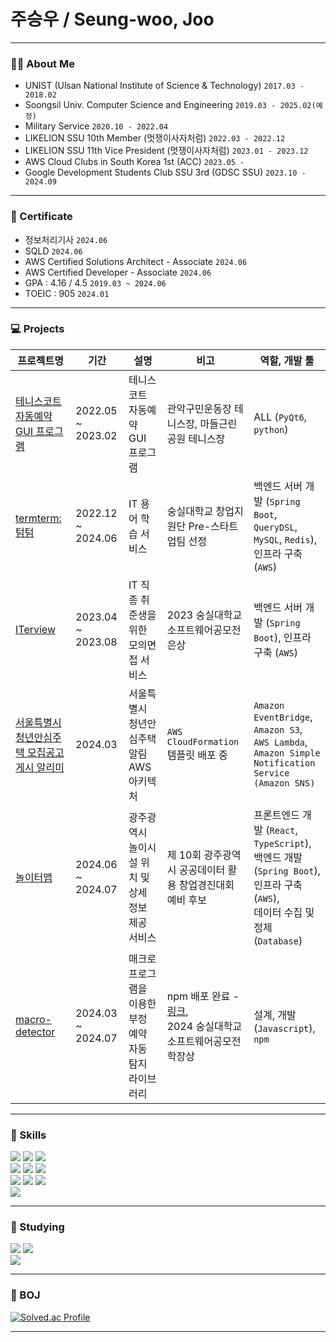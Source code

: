 
# 주승우  / Seung-woo, Joo

---

### 🧑‍💼 About Me
- UNIST (Ulsan National Institute of Science & Technology) `2017.03 - 2018.02`
- Soongsil Univ. Computer Science and Engineering `2019.03 - 2025.02(예정)`
- Military Service `2020.10 - 2022.04`
- LIKELION SSU 10th Member (멋쟁이사자처럼) `2022.03 - 2022.12`
- LIKELION SSU 11th Vice President (멋쟁이사자처럼) `2023.01 - 2023.12`
- AWS Cloud Clubs in South Korea 1st (ACC) `2023.05 - `
- Google Development Students Club SSU 3rd (GDSC SSU) `2023.10 - 2024.09`

---

### 🪪 Certificate
- 정보처리기사 `2024.06`
- SQLD `2024.06`
- AWS Certified Solutions Architect - Associate `2024.06`
- AWS Certified Developer - Associate `2024.06`
- GPA : 4.16 / 4.5 `2019.03 ~ 2024.06`
- TOEIC : 905 `2024.01`


---

### 💻 Projects
| 프로젝트명                                                                              | 기간       |         설명       | 비고                                                             | 역할, 개발 툴                                                                                                 |
|------------------------------------------------------------------------------------|--------|---------------------------------|----------------------------------------------------------------|----------------------------------------------------------------------------------------------------------|
| [테니스코트 자동예약 GUI 프로그램](https://github.com/thisIsJooS/tennis-court-auto-reservation) | 2022.05 ~ 2023.02 | 테니스코트 자동예약 GUI 프로그램             | 관악구민운동장 테니스장, 마들근린공원 테니스장                                      | ALL (`PyQt6`, `python`)                                                                                      |
| [termterm:텀텀](https://termterm-official.notion.site/termterm-c18426829f164f729940ceae408d450a)                        | 2022.12 ~ 2024.06  | IT 용어 학습 서비스                    | 숭실대학교 창업지원단 Pre-스타트업팀 선정                                       | 백엔드 서버 개발 (`Spring Boot`, `QueryDSL`, `MySQL`, `Redis`),<br/> 인프라 구축(`AWS`)                                             |
| [ITerview](https://github.com/BLACKPINK-SLJY)                                      | 2023.04 ~ 2023.08  | IT 직종 취준생을 위한 모의면접 서비스          | 2023 숭실대학교 소프트웨어공모전 은상                                  | 백엔드 서버 개발 (`Spring Boot`), 인프라 구축 (`AWS`)                                                                    |
| [서울특별시 청년안심주택 모집공고 게시 알리미](https://github.com/thisIsJooS/youth-house-recruitment-notifier)                                                       | 2024.03           | 서울특별시 청년안심주택 알림 AWS 아키텍처| `AWS CloudFormation` 템플릿 배포 중                                              | `Amazon EventBridge`,<br/>`Amazon S3`, <br/>`AWS Lambda`, <br/>`Amazon Simple Notification Service (Amazon SNS)` |
| [놀이터맵](https://github.com/Noriter-Map)                                                  | 2024.06 ~ 2024.07         | 광주광역시 놀이시설 위치 및 상세 정보 제공 서비스    | 제 10회 광주광역시 공공데이터 활용 창업경진대회 예비 후보                              | 프론트엔드 개발 (`React`, `TypeScript`),<br/> 백엔드 개발 (`Spring Boot`),<br/> 인프라 구축 (`AWS`),<br/> 데이터 수집 및 정제 (`Database`)                            |
| [macro-detector](https://github.com/thisIsJooS/macro-detector)                     | 2024.03 ~ 2024.07 | 매크로 프로그램을 이용한 부정 예약 자동 탐지 라이브러리 | npm 배포 완료 - [링크](https://www.npmjs.com/package/macro-detector), <br/> 2024 숭실대학교 소프트웨어공모전 학장상 | 설계, 개발 (`Javascript`),<br/> `npm`                                                                                 |

---

### 💼 Skills
<div>
<img src="https://img.shields.io/badge/Java-007396?style=flat-square&logo=java&logoColor=white" />
<img src="https://img.shields.io/badge/SpringBoot-6DB33F?style=flat-square&logo=SpringBoot&logoColor=white" />
<img src="https://img.shields.io/badge/Querydsl-6DB33F?style=flat-square&logo=SpringBoot&logoColor=white" />
<br>
<img src="https://img.shields.io/badge/python-3776AB?style=flat-square&logo=python&logoColor=white" />
<img src="https://img.shields.io/badge/PyQt6-41CD52?style=flat-square&logo=Qt&logoColor=white" />
<img src="https://img.shields.io/badge/selenium-43B02A?style=flat-square&logo=selenium&logoColor=white" />
<br>
<img src="https://img.shields.io/badge/Swagger-85EA2D?style=flat-square&logo=Swagger&logoColor=white" /> 
<img src="https://img.shields.io/badge/GithubActions-2088FF?style=flat-square&logo=GithubActions&logoColor=white" />
<img src="https://img.shields.io/badge/Docker-2496ED?style=flat-square&logo=Docker&logoColor=white" />
<br>
<img src="https://img.shields.io/badge/amazonwebservices-232F3E?style=flat-square&logo=amazonwebservices&logoColor=white" /> 
<br>
</div>

---

### 📖 Studying
<div>
<img src="https://img.shields.io/badge/React-61DAFB?style=flat-square&logo=React&logoColor=white"/>
<img src="https://img.shields.io/badge/TypeScript-3178C6?style=flat-square&logo=TypeScript&logoColor=white"/>
<br>
<img src="https://img.shields.io/badge/Terraform-844FBA?style=flat-square&logo=Terraform&logoColor=white" />
</div>

---

### 🌱 BOJ

[![Solved.ac Profile](http://mazassumnida.wtf/api/v2/generate_badge?boj=ive)](https://solved.ac/ive/)


--- 
  <!--
  💻 Stats
  <br><br>
  ![thisisjoos's GitHub stats](https://github-readme-stats.vercel.app/api?username=thisisjoos&show_icons=true&theme=dark)

  <hr>
  -->

